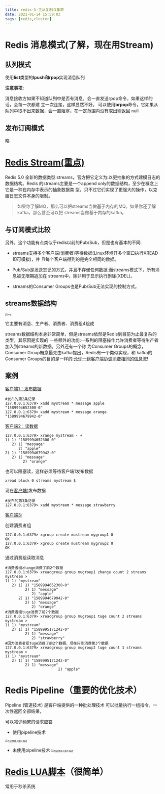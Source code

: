 ```yaml
---
title: redis-5-主从复制与集群
date: 2021-01-14 15:59:03
tags: [redis,cluster]
---
```


# **Redis** **消息模式(了解，现在用**Stream)

## **队列模式** 

使用**list**类型的**lpush和rpop**实现消息队列

**注意事项:**

消息接收方如果不知道队列中是否有消息，会一直发送rpop命令，如果这样的话，会每一次都建 立一次连接，这样显然不好。 可以使用**brpop**命令，它如果从队列中取不出来数据，会一直阻塞，在一定范围内没有取出则返回 null

## **发布订阅模式**

略



# [Redis Stream(重点)](https://www.runoob.com/redis/redis-stream.html)

Redis 5.0 全新的数据类型:streams，官方把它定义为:以更抽象的方式建模日志的数据结构。Redis 的streams主要是一个append only的数据结构，至少在概念上它是一种在内存中表示的抽象数据类 型，只不过它们实现了更强大的操作，以克服日志文件本身的限制。

> 如果你了解MQ，那么可以把streams当做基于内存的MQ。如果你还了解kafka，那么甚至可以把 streams当做基于内存的kafka。

## 与订阅模式比较

另外，这个功能有点类似于redis以前的Pub/Sub，但是也有基本的不同:

- streams支持多个客户端(消费者)等待数据(Linux环境开多个窗口执行XREAD即可模拟)，并 且每个客户端得到的是完全相同的数据。 
- Pub/Sub是发送忘记的方式，并且不存储任何数据;而streams模式下，所有消息被无限期追加在 streams中，除非用于显示执行删除(XDEL)。

- streams的Consumer Groups也是Pub/Sub无法实现的控制方式。 

## streams数据结构

<img src="https://www.runoob.com/wp-content/uploads/2020/09/en-us_image_0167982791.png" alt="img" style="zoom:50%;" />

它主要有消息、生产者、消费者、消费组4组成

streams数据结构本身非常简单，但是streams依然是Redis到目前为止最复杂的类型，其原因是实现的 一些额外的功能:一系列的阻塞操作允许消费者等待生产者加入到streams的新数据。另外还有一个称 为Consumer Groups的概念，Consumer Group概念最先由kafka提出，Redis有一个类似实现，和 kafka的Consumer Groups的目的是一样的:[允许一组客户端协调消费相同的信息流]()!



## 案例

[客户端1：发布数据]()

```shell
#发布的第2条记录
127.0.0.1:6379> xadd mystream * message apple
"1589994652300-0"
127.0.0.1:6379> xadd mystream * message orange
"1589994679942-0"
```

[客户端2：读数据]()

```shell
127.0.0.1:6379> xrange mystream - +
1) 1) "1589994652300-0"
   2) 1) "message"
      2) "apple"
2) 1) "1589994679942-0"
   2) 1) "message"
   		2) "orange"
```

也可以阻塞读，这样必须等待客户端1发布数据

```
xread block 0 streams mystream $
```

现在[客户端1]()发布数据

```shell
#发布的第3条记录
127.0.0.1:6379> xadd mystream * message strawberry  
```

[客户端3:]()

创建消费者组

```shell
127.0.0.1:6379> xgroup create mustream mygroup1 0
OK
127.0.0.1:6379> xgroup create mustream mygroup2 0
OK
```

通过消费组读取消息

```shell
#消费者组zhange消费了前2个数据
127.0.0.1:6379> xreadgroup group mugroup1 zhange count 2 streams mystream >
1) 1) "mystream"
   2) 1) 1) "1589994652300-0"
         2) 1) "message"
            2) "apple"
      2) 1) "1589994679942-0"
         2) 1) "message"
            2) "orange"
#消费者组tuge消费了前2个数据
127.0.0.1:6379> xreadgroup group mugroup1 tuge count 2 streams mystream >
1) 1) "mystream"
   2) 1) 1) "1589995171242-0"
         2) 1) "message"
            2) "strawberry"
#因为消费者组tuge消费了前2个数据，现在只能消费第3个数据     
127.0.0.1:6379> xreadgroup group mugroup2 tuge count 1 streams mystream >
1) 1) "mystream"
   2) 1) 1) "1589995171242-0"
         2) 1) "message"
						2) "apple"
```



# **Redis Pipeline**（重要的优化技术）

Pipeline (管道技术) 是客户端提供的一种批处理技术 可以批量执行一组指令，一次性返回全部结果，

可以减少频繁的请求应答

- 使用pipeline技术

<img src="https://img-blog.csdnimg.cn/20181122105251930.png?x-oss-process=image/watermark,type_ZmFuZ3poZW5naGVpdGk,shadow_10,text_aHR0cHM6Ly9ibG9nLmNzZG4ubmV0L3cxbGd5,size_16,color_FFFFFF,t_70" alt="在这里插入图片描述" style="zoom:50%;" />

- 未使用pipeline技术
  <img src="https://img-blog.csdnimg.cn/20181122105343203.png?x-oss-process=image/watermark,type_ZmFuZ3poZW5naGVpdGk,shadow_10,text_aHR0cHM6Ly9ibG9nLmNzZG4ubmV0L3cxbGd5,size_16,color_FFFFFF,t_70" alt="在这里插入图片描述" style="zoom:50%;" />



# [Redis LUA脚本](https://www.runoob.com/redis/redis-scripting.html)（很简单）

常用于秒杀系统

